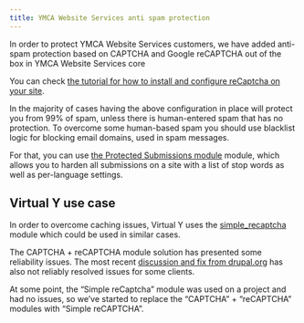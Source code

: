 ```yaml
---
title: YMCA Website Services anti spam protection
---
```


In order to protect YMCA Website Services customers, we have added anti-spam protection based on CAPTCHA and Google reCAPTCHA out of the box in YMCA Website Services core

You can check [the tutorial for how to install and configure reCaptcha on your site](https://www.youtube.com/watch?v=nHo2uL-bPyM).

In the majority of cases having the above configuration in place will protect you from 99% of spam, unless there is human-entered spam that has no protection. To overcome some human-based spam you should use blacklist logic for blocking email domains, used in spam messages.

For that, you can use [the Protected Submissions module](https://www.drupal.org/project/protected_submissions) module, which allows you to harden all submissions on a site with a list of stop words as well as per-language settings.

## Virtual Y use case

In order to overcome caching issues, Virtual Y uses the [simple_recaptcha](https://www.drupal.org/project/simple_recaptcha) module which could be used in similar cases.

The CAPTCHA + reCAPTCHA module solution has presented some reliability issues. The most recent [discussion and fix from drupal.org](https://www.drupal.org/project/captcha/issues/3089263) has also not reliably resolved issues for some clients.

At some point, the “Simple reCaptcha” module was used on a project and had no issues, so we’ve started to replace the “CAPTCHA” + “reCAPTCHA” modules with “Simple reCAPTCHA”.
